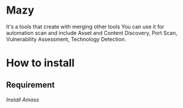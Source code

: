# Mazy
It's a tools that create with merging other tools
You can use it for automation scan and include Asset and Content Discovery, Port Scan, Vulnerability Assessment, Technology Detection.

# How to install
## Requirement 
###### Install Amass
